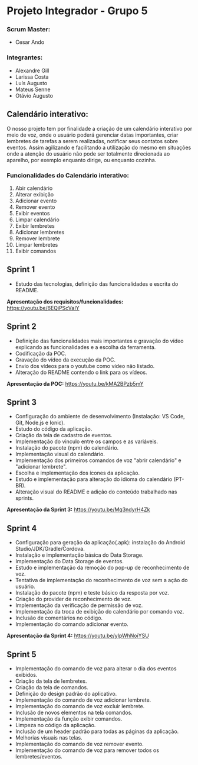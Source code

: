 # Projeto Integrador - Grupo 5

### Scrum Master:

- Cesar Ando

### Integrantes:

- Alexandre Gill
- Larissa Costa
- Luís Augusto
- Mateus Senne
- Otávio Augusto

## Calendário interativo:

O nosso projeto tem por finalidade a criação de um calendário interativo por meio de voz, onde o usuário poderá gerenciar datas importantes, criar lembretes de tarefas a serem realizadas, notificar seus contatos sobre eventos. Assim agilizando e facilitando a utilização do mesmo em situações onde a atenção do usuário não pode ser totalmente direcionada ao aparelho, por exemplo enquanto dirige, ou enquanto cozinha.

### Funcionalidades do Calendário interativo:

1. Abir calendário
2. Alterar exibição
3. Adicionar evento
4. Remover evento
5. Exibir eventos
6. Limpar calendário
7. Exibir lembretes
8. Adicionar lembretes
9. Remover lembrete
10. Limpar lembretes
11. Exibir comandos

## Sprint 1

- Estudo das tecnologias, definição das funcionalidades e escrita do README.

**Apresentação dos requisitos/funcionalidades:** https://youtu.be/6EQiPScVaIY

## Sprint 2

- Definição das funcionalidades mais importantes e gravação do vídeo explicando as funcionalidades e a escolha da ferramenta.
- Codificação da POC.
- Gravação do vídeo da execução da POC.
- Envio dos vídeos para o youtube como vídeo não listado.
- Alteração do README contendo o link para os vídeos.

**Apresentação da POC:** https://youtu.be/kMA2BPzb5mY

## Sprint 3

- Configuração do ambiente de desenvolvimento (Instalação: VS Code, Git, Node.js e Ionic).
- Estudo do código da aplicação.
- Criação da tela de cadastro de eventos.
- Implementação do vinculo entre os campos e as variáveis.
- Instalação do pacote (npm) do calendário.
- Implementação visual do calendário.
- Implementação dos primeiros comandos de voz "abrir calendário" e "adicionar lembrete".
- Escolha e implementação dos ícones da aplicação.
- Estudo e implementação para alteração do idioma do calendário (PT-BR).
- Alteração visual do README e adição do conteúdo trabalhado nas sprints.

**Apresentação da Sprint 3:** https://youtu.be/Mq3ndyrH4Zk 

## Sprint 4

- Configuração para geração da aplicação(.apk): instalação do Android Studio/JDK/Gradle/Cordova.
- Instalação e implementação básica do Data Storage.
- Implementação do Data Storage de eventos.
- Estudo e implementação da remoção do pop-up de reconhecimento de voz.
- Tentativa de implementação do reconhecimento de voz sem a ação do usuário.
- Instalação do pacote (npm) e teste básico da resposta por voz.
- Criação do provider de reconhecimento de voz.
- Implementação da verificação de permissão de voz.
- Implementação da troca de exibição do calendário por comando voz.
- Inclusão de comentários no código.
- Implementação do comando adicionar evento.

**Apresentação da Sprint 4:** https://youtu.be/yIpWhNoiYSU

## Sprint 5

- Implementação do comando de voz para alterar o dia dos eventos exibidos.
- Criação da tela de lembretes.
- Criação da tela de comandos.
- Definição do design padrão do aplicativo.
- Implementação do comando de voz adicionar lembrete.
- Implementação do comando de voz excluir lembrete.
- Inclusão de novos elementos na tela comandos.
- Implementação da função exibir comandos.
- Limpeza no código da aplicação.
- Inclusão de um header padrão para todas as páginas da aplicação.
- Melhorias visuais nas telas.
- Implementação do comando de voz remover evento.
- Implementação do comando de voz para remover todos os lembretes/eventos.
